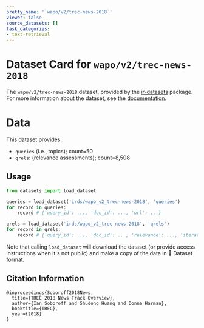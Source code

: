 ```yaml
---
pretty_name: '`wapo/v2/trec-news-2018`'
viewer: false
source_datasets: []
task_categories:
- text-retrieval
---
```


# Dataset Card for `wapo/v2/trec-news-2018`

The `wapo/v2/trec-news-2018` dataset, provided by the [ir-datasets](https://ir-datasets.com/) package.
For more information about the dataset, see the [documentation](https://ir-datasets.com/wapo#wapo/v2/trec-news-2018).

# Data

This dataset provides:
 - `queries` (i.e., topics); count=50
 - `qrels`: (relevance assessments); count=8,508


## Usage

```python
from datasets import load_dataset

queries = load_dataset('irds/wapo_v2_trec-news-2018', 'queries')
for record in queries:
    record # {'query_id': ..., 'doc_id': ..., 'url': ...}

qrels = load_dataset('irds/wapo_v2_trec-news-2018', 'qrels')
for record in qrels:
    record # {'query_id': ..., 'doc_id': ..., 'relevance': ..., 'iteration': ...}

```

Note that calling `load_dataset` will download the dataset (or provide access instructions when it's not public) and make a copy of the
data in 🤗 Dataset format.

## Citation Information

```
@inproceedings{Soboroff2018News,
  title={TREC 2018 News Track Overview},
  author={Ian Soboroff and Shudong Huang and Donna Harman},
  booktitle={TREC},
  year={2018}
}
```
